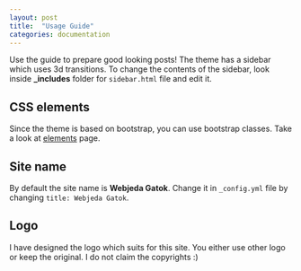 ```yaml
---
layout: post
title:  "Usage Guide"
categories: documentation
---
```


Use the guide to prepare good looking posts! The theme has a sidebar which uses 3d transitions. To change the contents of the sidebar, look inside **_includes** folder for ``sidebar.html`` file and edit it.


## CSS elements
Since the theme is based on bootstrap, you can use bootstrap classes. Take a look at [elements](/elements) page.

## Site name
By default the site name is **Webjeda Gatok**. Change it in ``_config.yml`` file by changing ``title: Webjeda Gatok``.

## Logo
I have designed the logo which suits for this site. You either use other logo or keep the original. I do not claim the copyrights :)
